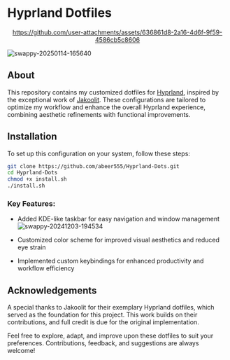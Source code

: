 # Hyprland Dotfiles
<div align="center">
  
https://github.com/user-attachments/assets/636861d8-2a16-4d6f-9f59-4586cb5c8606

</div>

![swappy-20250114-165640](https://github.com/user-attachments/assets/46734b1e-ce51-4dd9-821e-cc922dda99ab)

## About  

This repository contains my customized dotfiles for [Hyprland](https://github.com/hyprwm/Hyprland), inspired by the exceptional work of [Jakoolit](https://github.com/JaKooLit). These configurations are tailored to optimize my workflow and enhance the overall Hyprland experience, combining aesthetic refinements with functional improvements.  

## Installation  

To set up this configuration on your system, follow these steps:  

```bash  
git clone https://github.com/abeer555/Hyprland-Dots.git  
cd Hyprland-Dots  
chmod +x install.sh  
./install.sh  
```

### Key Features:
- Added KDE-like taskbar for easy navigation and window management
![swappy-20241203-194534](https://github.com/user-attachments/assets/8e2a7132-de32-4510-a374-b513ebc67dca)

- Customized color scheme for improved visual aesthetics and reduced eye strain
- Implemented custom keybindings for enhanced productivity and workflow efficiency


## Acknowledgements

A special thanks to Jakoolit for their exemplary Hyprland dotfiles, which served as the foundation for this project. This work builds on their contributions, and full credit is due for the original implementation.

Feel free to explore, adapt, and improve upon these dotfiles to suit your preferences. Contributions, feedback, and suggestions are always welcome!
